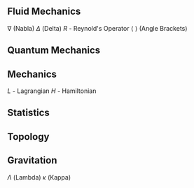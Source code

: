 ## Fluid Mechanics

$\nabla$ (Nabla)
$\Delta$ (Delta)
$R$ - Reynold's Operator
$\langle \: \rangle$ (Angle Brackets)
## Quantum Mechanics
## Mechanics
$L$ - Lagrangian
$H$ - Hamiltonian
## Statistics

## Topology

## Gravitation
$\Lambda$ (Lambda)
$\kappa$ (Kappa)